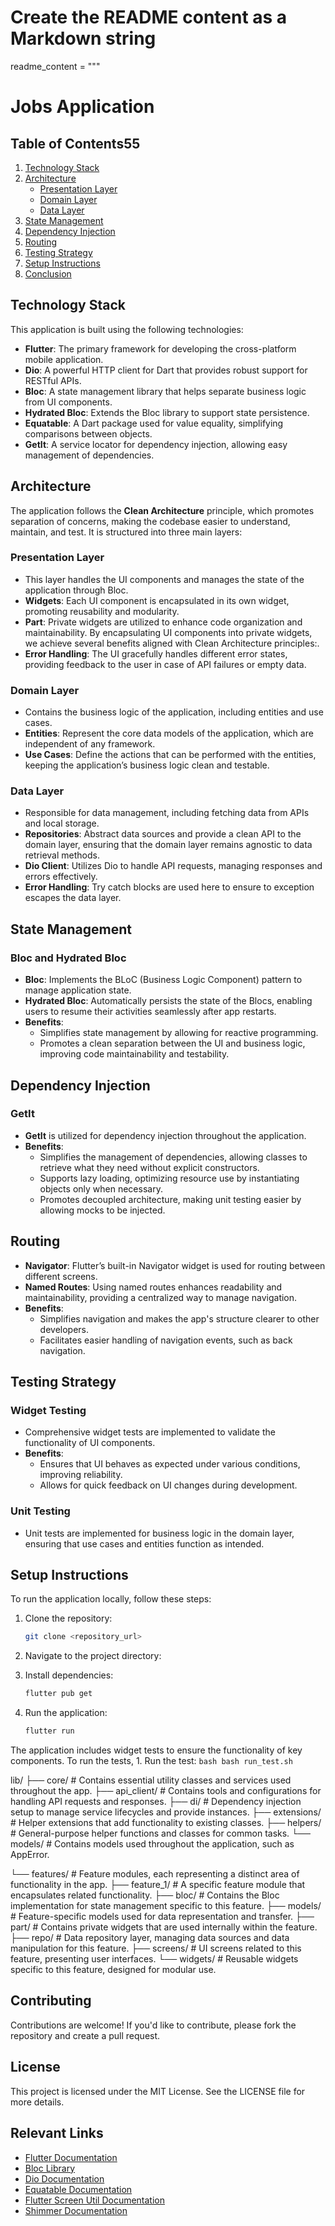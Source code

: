 # Create the README content as a Markdown string
readme_content = """
# Jobs Application

## Table of Contents55

1. [Technology Stack](#technology-stack)
2. [Architecture](#architecture)
   - [Presentation Layer](#presentation-layer)
   - [Domain Layer](#domain-layer)
   - [Data Layer](#data-layer)
3. [State Management](#state-management)
4. [Dependency Injection](#dependency-injection)
5. [Routing](#routing)
6. [Testing Strategy](#testing-strategy)
7. [Setup Instructions](#setup-instructions)
8. [Conclusion](#conclusion)

## Technology Stack

This application is built using the following technologies:
- **Flutter**: The primary framework for developing the cross-platform mobile application.
- **Dio**: A powerful HTTP client for Dart that provides robust support for RESTful APIs.
- **Bloc**: A state management library that helps separate business logic from UI components.
- **Hydrated Bloc**: Extends the Bloc library to support state persistence.
- **Equatable**: A Dart package used for value equality, simplifying comparisons between objects.
- **GetIt**: A service locator for dependency injection, allowing easy management of dependencies.

## Architecture

The application follows the **Clean Architecture** principle, which promotes separation of concerns, making the codebase easier to understand, maintain, and test. It is structured into three main layers:

### Presentation Layer
- This layer handles the UI components and manages the state of the application through Bloc.
- **Widgets**: Each UI component is encapsulated in its own widget, promoting reusability and modularity.
- **Part**: Private widgets are utilized to enhance code organization and maintainability. By encapsulating UI components into private widgets, we achieve several benefits aligned with Clean Architecture principles:.
- **Error Handling**: The UI gracefully handles different error states, providing feedback to the user in case of API failures or empty data.

### Domain Layer
- Contains the business logic of the application, including entities and use cases.
- **Entities**: Represent the core data models of the application, which are independent of any framework.
- **Use Cases**: Define the actions that can be performed with the entities, keeping the application’s business logic clean and testable.

### Data Layer
- Responsible for data management, including fetching data from APIs and local storage.
- **Repositories**: Abstract data sources and provide a clean API to the domain layer, ensuring that the domain layer remains agnostic to data retrieval methods.
- **Dio Client**: Utilizes Dio to handle API requests, managing responses and errors effectively.
- **Error Handling**: Try catch blocks are used here to ensure to exception escapes the data layer.

## State Management

### Bloc and Hydrated Bloc
- **Bloc**: Implements the BLoC (Business Logic Component) pattern to manage application state.
- **Hydrated Bloc**: Automatically persists the state of the Blocs, enabling users to resume their activities seamlessly after app restarts.
- **Benefits**:
  - Simplifies state management by allowing for reactive programming.
  - Promotes a clean separation between the UI and business logic, improving code maintainability and testability.

## Dependency Injection

### GetIt
- **GetIt** is utilized for dependency injection throughout the application.
- **Benefits**:
  - Simplifies the management of dependencies, allowing classes to retrieve what they need without explicit constructors.
  - Supports lazy loading, optimizing resource use by instantiating objects only when necessary.
  - Promotes decoupled architecture, making unit testing easier by allowing mocks to be injected.

## Routing

- **Navigator**: Flutter’s built-in Navigator widget is used for routing between different screens.
- **Named Routes**: Using named routes enhances readability and maintainability, providing a centralized way to manage navigation.
- **Benefits**:
  - Simplifies navigation and makes the app's structure clearer to other developers.
  - Facilitates easier handling of navigation events, such as back navigation.

## Testing Strategy

### Widget Testing
- Comprehensive widget tests are implemented to validate the functionality of UI components.
- **Benefits**:
  - Ensures that UI behaves as expected under various conditions, improving reliability.
  - Allows for quick feedback on UI changes during development.

### Unit Testing
- Unit tests are implemented for business logic in the domain layer, ensuring that use cases and entities function as intended.

## Setup Instructions
To run the application locally, follow these steps:

1. Clone the repository:
    ```bash
    git clone <repository_url>
    ```
2. Navigate to the project directory:

3. Install dependencies:
    ```bash
    flutter pub get
    ```
4. Run the application:
    ```bash
    flutter run
    ```

The application includes widget tests to ensure the functionality of key components. To run the tests, 1. Run the test:
    ```bash
    bash run_test.sh
    ```

lib/
  ├── core/                            # Contains essential utility classes and services used throughout the app.
        ├── api_client/                # Contains tools and configurations for handling API requests and responses.
        ├── di/                        # Dependency injection setup to manage service lifecycles and provide instances.
        ├── extensions/                # Helper extensions that add functionality to existing classes.
        ├── helpers/                   # General-purpose helper functions and classes for common tasks.
        └── models/                    # Contains models used throughout the application, such as AppError.
        
  └── features/                        # Feature modules, each representing a distinct area of functionality in the app.
         ├── feature_1/                # A specific feature module that encapsulates related functionality.
            ├── bloc/                  # Contains the Bloc implementation for state management specific to this feature.
            ├── models/                # Feature-specific models used for data representation and transfer.
            ├── part/                  # Contains private widgets that are used internally within the feature.
            ├── repo/                  # Data repository layer, managing data sources and data manipulation for this feature.
            ├── screens/               # UI screens related to this feature, presenting user interfaces.
            └── widgets/               # Reusable widgets specific to this feature, designed for modular use.





## Contributing
Contributions are welcome! If you'd like to contribute, please fork the repository and create a pull request.

## License
This project is licensed under the MIT License. See the LICENSE file for more details.

## Relevant Links
- [Flutter Documentation](https://flutter.dev/docs)
- [Bloc Library](https://pub.dev/packages/flutter_bloc)
- [Dio Documentation](https://pub.dev/packages/dio)
- [Equatable Documentation](https://pub.dev/packages/equatable)
- [Flutter Screen Util Documentation](https://pub.dev/packages/flutter_screenutil)
- [Shimmer Documentation](https://pub.dev/packages/shimmer)
